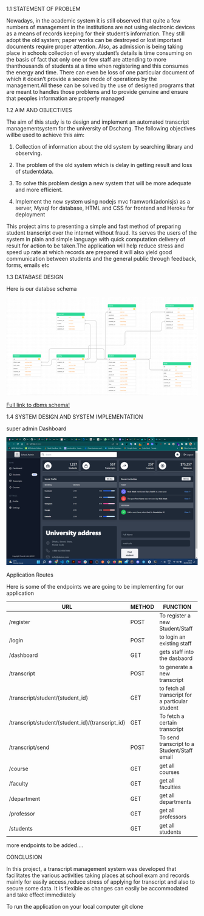 1.1 STATEMENT OF PROBLEM
 
Nowadays, in the academic system it is still observed that quite a few numbers of management in the institutions are not using electronic devices as a means of records
keeping for their student’s information. They still adopt the old system; paper works
 can be destroyed or lost important documents require proper attention.
Also, as admission is being taking place in schools collection of every student’s details is time consuming on the basis of fact that only one or few staff are attending to more thanthousands of students at a time when registering and this consumes the energy and time.
There can even be loss of one particular document of which it doesn’t provide a secure
mode of operations by the management.All these can be solved by the use of designed programs that are meant to handles those problems and to provide genuine and ensure that peoples information are properly managed

 

1.2 AIM AND OBJECTIVES


The aim of this study is to design and implement an automated transcript managementsystem for the university of Dschang. The following objectives willbe used to achieve this aim:
 
1. Collection of information about the old system by searching library and observing.

 
2. The problem of the old system which is delay in getting result and loss of studentdata.

 
3. To solve this problem design a new system that will be more adequate and more efficient.

 
3. Implement the new system using nodejs mvc framwork(adonisjs) as a server, Mysql for database, HTML and CSS for frontend and Heroku for deployment


This project aims to presenting a simple and fast method of preparing student transcript over the internet without fraud. Its serves the users of the system in plain and simple language with quick computation delivery of result for action to be taken.The application will help reduce stress and speed up rate at which records are prepared it will also yield good communication between students and the general public through feedback, forms, emails etc


1.3 DATABASE DESIGN

Here is our databse schema


![Alt text](schema.png "dbms schema")

[Full link to dbms schema!](https://www.figma.com/file/SYcfFLgk2JoO3xOmBzsRqK/Canwe-database-uml-(Community)?node-id=0%3A1)

1.4 SYSTEM DESIGN AND SYSTEM IMPLEMENTATION

super admin Dashboard

![Alt text](dashboard.png "admin db")


Application Routes

Here is some of the endpoints we are going to be implementing for our application

| URL     | METHOD      | FUNCTION     |
| ------------- | ------------- | -------- |
| /register         | POST         | To register a new Student/Staff  |
| /login           | POST         | to login an existing staff  |
 /dashboard         | GET         | gets staff into the dasbaord  |
| /transcript           | POST         | to generate a new transcript  |
| /transcript/student/{student_id}          | GET        | to fetch all transcript for a particular student  |
| /transcript/student/{student_id}/{transcript_id}       | GET        | To fetch a certain transcript
| /transcript/send         | POST         | To send transcript to a Student/Staff email |
| /course         | GET        | get all courses|
| /faculty         | GET        | get all faculties|
| /department         | GET        | get all departments|
| /professor         | GET        | get all professors|
| /students         | GET        | get all students|



more endpoints to be added....



 CONCLUSION

 In this project, a transcript management system was developed that facilitates the various activities taking places at school exam and records mainly for easily access,reduce stress of applying for transcript and also to secure some data. It is flexible as changes can easily be accommodated and take effect immediately



 To run the application on your local computer 
git clone